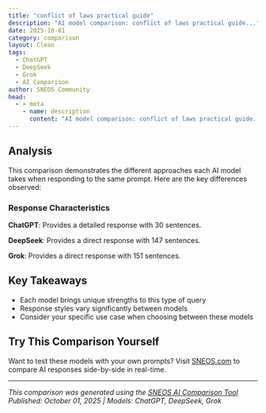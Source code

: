 ```yaml
---
title: "conflict of laws practical guide"
description: "AI model comparison: conflict of laws practical guide..."
date: 2025-10-01
category: comparison
layout: Clean
tags:
  - ChatGPT
  - DeepSeek
  - Grok
  - AI Comparison
author: SNEOS Community
head:
  - - meta
    - name: description
      content: "AI model comparison: conflict of laws practical guide..."
---
```


<ChatComparison
  title="conflict of laws practical guide"
  prompt="conflict of laws practical guide"
  :responses='{
    "ChatGPT": "Certainly! Here\u2019s a practical guide to **Conflict of Laws (Private International Law)** that outlines key concepts, principles, and steps to resolve cross-border legal disputes.\n\n---\n\n### Conflict of Laws Practical Guide\n\n#### 1. **What is Conflict of Laws?**\nConflict of Laws deals with cases involving more than one jurisdiction\u2014different countries or states\u2014and determines which jurisdiction\u2019s law applies and which courts have jurisdiction to hear the case.\n\n#### 2. **Key Areas in Conflict of Laws**\n- **Jurisdiction:** Which court has authority to hear the case?\n- **Choice of Law:** Which jurisdiction\u2019s substantive law applies to the dispute?\n- **Recognition and Enforcement of Foreign Judgments:** Will a judgment from one jurisdiction be recognized and enforced in another?\n\n---\n\n### Step-by-Step Approach to Conflict of Laws Issues\n\n#### Step 1: Identify the nature of the case\n- Contract\n- Tort\n- Property\n- Family law\n- Inheritance\n- Corporate/business law\n\nEach branch may have different rules.\n\n#### Step 2: Determine if the court has jurisdiction\n- **Jurisdictional rules:** \n  - Presence of parties in the forum\n  - Location where the event occurred\n  - Where the defendant resides or conducts business\n  - Consent of parties or forum selection clauses in contracts\n- If no jurisdiction, case may be dismissed.\n\n#### Step 3: Assess choice of law (Substantive law to apply)\n- **Characterization:** Classify the issue (contractual, tortious, property).\n- **Connecting factors:** What connections tie the issue to a jurisdiction? Examples:\n  - Place of contracting\n  - Place of performance\n  - Place where the tort occurred\n  - Nationality or domicile of the parties\n- **Choice of law rules:**\n  - Apply forum\u2019s choice of law rules (lex fori)\n  - Apply most significant relationship test\n  - Follow specific rules for contracts, torts, etc.\n  - Look for party autonomy if in contracts (parties may agree on applicable law)\n- **Public Policy Exception:** Forum may refuse to apply foreign law if it violates the forum\u2019s public policy.\n\n#### Step 4: Recognition and enforcement of judgments\n- Check if foreign judgments will be recognized under:\n  - Bilateral or multilateral treaties (e.g., Hague Conventions)\n  - Domestic laws\n  - Principles of comity\n- Grounds for refusal:\n  - Jurisdictional defects\n  - Fraud\n  - Contrary to public policy\n\n---\n\n### Practical Tips\n\n- **Check for choice of law clauses:** Many contracts specify governing law \u0026 jurisdiction.\n- **Identify the lex causae:** The law chosen to govern the substantive issue.\n- **Beware forum shopping:** Parties may try to choose a favorable jurisdiction.\n- **Always consider public policy and mandatory rules:** Some laws cannot be overridden by choice.\n- **Gather full factual matrix:** Precise facts often determine connecting factors.\n- **Keep updated on multilateral treaties:** Many countries adopt treaties simplifying recognition/enforcement.\n\n---\n\n### Example: Contract Dispute\n\n**Scenario:** A UK company contracts with a French company. The contract is silent about the governing law.\n\n- **Jurisdiction:** Where is the defendant based? Where was contract performed?\n- **Choice of law:** Could apply lex loci contractus (law of place of contract), lex loci solutionis (law of performance), or law of most significant connection.\n- **Recognition:** If judgment in UK, will France recognize it?\n\n---\n\n### Recommended Resources\n\n- **Books:**\n  - Dicey, Morris \u0026 Collins on the Conflict of Laws\n  - Cheshire, North \u0026 Fawcett: Private International Law\n- **Treaties:**\n  - Hague Conference on Private International Law conventions\n- **Online databases:**\n  - Transnational law databases\n  - National private international law rules\n\n---\n\nIf you have a specific case type or jurisdiction in mind, I can provide a tailored application of conflict of laws principles.",
    "DeepSeek": "Of course. This is a practical guide to Conflict of Laws (also known as Private International Law). It\u0027s designed to help you identify and resolve the key issues step-by-step, rather than just listing abstract legal principles.\n\n### What is Conflict of Laws?\n\nIn short, it\u0027s the body of law that determines:\n1.  **Which court** can hear a case (Jurisdiction).\n2.  **Which law** that court should apply (Choice of Law).\n3.  **Whether a judgment** from one place can be enforced in another (Recognition \u0026 Enforcement).\n\nIt arises whenever a legal dispute has connections to more than one state (in the U.S.) or country (internationally).\n\n---\n\n### The Practical 5-Step Framework\n\nWhen faced with a cross-border or multi-state dispute, follow this framework.\n\n#### Step 1: Identify the \u0022Foreign Element\u0022\n\nBefore Conflict of Laws even becomes relevant, you must spot the connections to other jurisdictions. Ask:\n\n*   **Parties:** Where are they domiciled, resident, or incorporated?\n*   **Contract:** Where was it made? Where was it to be performed?\n*   **Tort:** Where did the injury occur? Where did the negligent act happen?\n*   **Property:** Where is the property (land or movable) located?\n*   **Subject Matter:** Does the dispute involve a transaction governed by international treaties (e.g., sale of goods)?\n\n**Example:** A company in New York sells goods to a buyer in California. The contract is negotiated in Florida, and the goods are shipped from a warehouse in Texas. The buyer alleges the goods are defective and causes an accident in California. This simple transaction has connections to four states.\n\n#### Step 2: Determine Which Court Has Jurisdiction\n\nThis is the first and often most crucial battle. If you can\u0027t sue someone in a particular court, the choice of law question is moot.\n\n**Key Questions to Ask:**\n\n1.  **Personal Jurisdiction:** Does the court have power over the defendant?\n    *   **U.S. Domestic:** The defendant must have \u0022minimum contacts\u0022 with the state such that suing them there \u0022does not offend traditional notions of fair play and substantial justice.\u0022 This can be through physical presence, doing business there, or causing harm there (e.g., a car accident).\n    *   **International:** Often depends on the local rules of the court (e.g., EU\u0027s Brussels *Ibis* Regulation has detailed rules), but principles of a \u0022real and substantial connection\u0022 are common.\n\n2.  **Subject Matter Jurisdiction:** Does the court have the authority to hear *this type* of case? (e.g., federal vs. state court in the U.S., or commercial court vs. family court).\n\n3.  **Forum Selection Clauses:** Check the contract! Many commercial contracts include a clause like, \u0022The parties submit to the exclusive jurisdiction of the courts of England and Wales.\u0022 This is often decisive.\n\n4.  **Forum Non Conveniens:** Even if a court *has* jurisdiction, can it (and should it) decline to hear the case because another forum is clearly more appropriate? The court will balance private interests (e.g., access to evidence, witnesses) and public interests (e.g., court congestion).\n\n**Practical Tip:** Jurisdiction is about power and convenience. Always advise your client on the strategic advantages and costs of litigating in different potential forums.\n\n#### Step 3: Ascertain the Governing Law (Choice of Law)\n\nOnce you know *where* you can sue, you need to figure out *what law* will be applied. Courts have different methodologies.\n\n**A. U.S. Domestic Approach (Most States)**\nMost U.S. states use the approach from the *Restatement (Second) of Conflict of Laws*, which is a \u0022most significant relationship\u0022 test. It\u0027s a flexible, factor-based analysis.\n\n*   **For Torts:** The law of the state which, with respect to the particular issue, has the most significant relationship to the occurrence and the parties. Key factors include:\n    *   Place of the injury\n    *   Place of the conduct causing the injury\n    *   Domicile of the parties\n    *   Place where the relationship between the parties is centered\n*   **For Contracts:** The law of the state chosen by the parties (if there is a valid **choice of law clause**). If no clause, the law of the state with the \u0022most significant relationship\u0022 to the transaction and parties. Factors include:\n    *   Place of contracting, negotiation, and performance\n    *   Location of the subject matter of the contract\n    *   Domicile of the parties\n\n**B. Traditional Approach (Still used in some states and contexts)**\n*   **Torts:** *Lex Loci Delicti* - Law of the place where the tort occurred.\n*   **Contracts:** *Lex Loci Contractus* - Law of the place where the contract was made.\n\n**C. International \u0026 European Approach**\nThe EU has harmonized rules via regulations (e.g., Rome I for contracts, Rome II for non-contractual obligations). These generally prioritize **party autonomy** (freedom to choose the governing law in a contract) and then apply default rules based on the closest connection (e.g., the law of the habitual residence of the characteristic performer in a contract).\n\n**Practical Tip:** **Always look for a choice of law clause in a contract first.** It will save you immense time and uncertainty.\n\n#### Step 4: Prove the Foreign Law\n\nA critical, often overlooked, practical step.\n\n*   **U.S. Courts:** Under the \u0022American Rule,\u0022 foreign law is treated as a question of **fact**, not law. This means the party relying on it must **plead it and prove it**, typically with expert testimony and submitted materials. If you fail to prove it, the court will often apply the law of the forum (*lex fori*) by default.\n*   **Other Jurisdictions:** Many countries (and some U.S. states) treat foreign law as a question of law, which the court has a duty to research, but parties still heavily assist.\n\n**Practical Tip:** Never assume the court knows the foreign law. Budget for and instruct a qualified expert witness on the foreign legal system early in the process.\n\n#### Step 5: Recognize and Enforce the Judgment\n\nYou\u0027ve won your case. Now you need to get paid. If the losing party\u0027s assets are in a different country/state, you\u0027ll need to take your judgment there.\n\n*   **U.S. Domestic:** The **Full Faith and Credit Clause** of the U.S. Constitution generally requires states to recognize and enforce judgments from sister states, provided the original court had proper jurisdiction.\n*   **International:** This is much more complex and depends on:\n    *   **Treaties:** e.g., The Hague Judgments Convention (new and limited in scope).\n    *   **Regional Schemes:** e.g., The Brussels *Ibis* Regulation within the EU provides for automatic recognition.\n    *   **Local Law:** In the absence of a treaty, you must start a new \u0022enforcement\u0022 action in the country where the assets are located. The local court will apply its own rules to decide if the foreign judgment is enforceable (common grounds for refusal include lack of jurisdiction, fraud, or violation of public policy).\n\n**Practical Tip:** Always consider enforcement *at the start*. It\u0027s pointless to get a multi-million dollar judgment in a court whose judgments are not enforceable where the defendant\u0027s assets are located.\n\n---\n\n### Practical Scenarios \u0026 Checklist\n\n**Scenario 1: The Defective Product**\n*   **Facts:** A product manufactured in China, designed in Germany, is sold to a consumer in Illinois, who is injured while using it on vacation in Wisconsin.\n*   **Analysis:**\n    1.  **Jurisdiction:** The consumer can likely sue the manufacturer in Illinois (if they do business there) or Wisconsin (where the injury occurred). The manufacturer may argue *forum non conveniens* in favor of China, but this is unlikely to succeed for a U.S. consumer.\n    2.  **Choice of Law:** An Illinois court would apply the \u0022most significant relationship\u0022 test. The place of injury (WI), plaintiff\u0027s domicile (IL), and defendant\u0027s place of business (China) are all relevant. The outcome is uncertain and highly fact-dependent.\n    3.  **Enforcement:** If the U.S. judgment is against the Chinese manufacturer, enforcing it in China would require a separate proceeding under Chinese law.\n\n**Scenario 2: The International Employment Contract**\n*   **Facts:** A French company hires an employee domiciled in Spain to work remotely, managing accounts across Asia. The contract has a choice of law clause selecting French law and a forum selection clause for Paris courts.\n*   **Analysis:**\n    1.  **Jurisdiction:** The forum selection clause is powerful and will likely be upheld, directing the case to Paris.\n    2.  **Choice of Law:** The choice of law clause selecting French law will likely be enforced under the EU\u0027s Rome I Regulation.\n    3.  **Enforcement:** A French judgment would be easily enforceable against the French company\u0027s assets. Enforcement in other EU countries would be straightforward under the Brussels *Ibis* Regulation.\n\n### Quick-Action Checklist\n\nFor any new file with a cross-border element, immediately:\n\n1.  [ ] **Map the Facts:** List all connections to different states/countries (parties, events, property).\n2.  [ ] **Find the Contract:** If there is one, scrutinize the *Jurisdiction*, *Choice of Law*, and *Arbitration* clauses.\n3.  [ ] **Research Jurisdiction:** Can you validly sue the defendant in your preferred forum? Consider personal jurisdiction and *forum non conveniens*.\n4.  [ ] **Analyze Choice of Law:** What law will",
    "Grok": "A practical guide to conflict of laws (also known as private international law) is designed to assist individuals, businesses, and legal professionals in navigating legal disputes or transactions that involve elements from multiple jurisdictions. Conflict of laws arises when a legal issue or dispute implicates the laws of more than one country or state, and courts or parties must determine which jurisdiction\u2019s laws apply, where the case should be heard, and whether foreign judgments will be recognized or enforced.\n\nBelow is a **practical guide to conflict of laws**, tailored to provide clarity and actionable steps for dealing with such issues. This guide assumes a general audience and focuses on key principles and practical considerations. If you\u0027re dealing with a specific case, consulting a legal expert familiar with conflict of laws in the relevant jurisdictions is crucial.\n\n---\n\n### **1. Understanding Conflict of Laws: Key Concepts**\nConflict of laws deals with three primary issues:\n- **Jurisdiction**: Which court or legal system has the authority to hear the case?\n- **Choice of Law**: Which jurisdiction\u2019s substantive laws will apply to the dispute or transaction?\n- **Recognition and Enforcement of Foreign Judgments**: Will a judgment or legal decision from one jurisdiction be recognized and enforced in another?\n\n#### **Why It Matters**\nIn a globalized world, cross-border transactions, marriages, contracts, and disputes are common. For example:\n- A contract signed between a U.S. company and a German company may raise questions about whether U.S. or German law applies.\n- A couple married in one country but seeking divorce in another faces issues of jurisdiction and applicable family law.\n- A judgment issued in one country may need enforcement in another where the defendant\u2019s assets are located.\n\n---\n\n### **2. Step-by-Step Practical Guide to Handling Conflict of Laws Issues**\n\n#### **Step 1: Identify the Cross-Border Element**\nDetermine why a conflict of laws issue exists. Common scenarios include:\n- Parties are based in different countries or states.\n- A contract or transaction involves performance in multiple jurisdictions.\n- An injury or dispute (e.g., tort or accident) occurs in a different jurisdiction from where the parties reside.\n- A foreign judgment or award needs enforcement locally.\n\n**Practical Tip**: Clearly outline the facts of the case\u2014where the parties are located, where the event occurred, and where assets or legal remedies are sought. This helps pinpoint the jurisdictions involved.\n\n---\n\n#### **Step 2: Determine Jurisdiction**\nJurisdiction refers to a court\u2019s authority to hear a case. Conflict of laws often arises when multiple courts could potentially claim jurisdiction.\n\n- **Personal Jurisdiction**: Does the court have authority over the parties (e.g., based on residence, business presence, or consent)?\n- **Subject Matter Jurisdiction**: Does the court have the power to adjudicate the type of case (e.g., family law, commercial disputes)?\n- **Forum Non Conveniens**: Even if a court has jurisdiction, it may decline to hear the case if another forum is more appropriate (e.g., closer connection to the dispute).\n\n**Practical Tip**: \n- Check if a contract or agreement specifies a forum (e.g., an arbitration clause or forum selection clause).\n- Consider treaties or international agreements, such as the Brussels Regulation in the EU or the Hague Conventions, which can dictate jurisdiction in cross-border disputes.\n\n---\n\n#### **Step 3: Apply Choice of Law Rules**\nChoice of law determines which jurisdiction\u2019s substantive law governs the dispute. This is distinct from procedural law, which is usually determined by the forum court.\n\n- **Contract Disputes**: Courts often respect the parties\u2019 choice of law as stated in the contract (if reasonable). If not specified, courts may apply the law of the jurisdiction with the closest connection to the contract (e.g., place of performance or negotiation).\n- **Tort Cases**: Courts may apply the law of the place where the harm occurred (lex loci delicti) or where the parties reside.\n- **Family Law**: In matters like marriage or divorce, courts may look to the law of the parties\u2019 domicile or habitual residence.\n- **Property Disputes**: Real property disputes are typically governed by the law of the location of the property (lex situs).\n\n**Practical Tip**:\n- Review any written agreements for a choice of law clause.\n- Research the default choice of law rules in the forum jurisdiction. For example, in the U.S., many states follow the Restatement (Second) of Conflict of Laws, which emphasizes the \u201Cmost significant relationship\u201D test.\n\n---\n\n#### **Step 4: Consider Public Policy and Mandatory Rules**\nEven if a foreign law is deemed applicable, courts may refuse to apply it if it violates fundamental public policy of the forum jurisdiction (e.g., laws discriminating against certain groups). Additionally, some laws are \u201Cmandatory\u201D and apply regardless of choice of law (e.g., consumer protection laws in the EU).\n\n**Practical Tip**: Check whether the forum jurisdiction has overriding statutes or policies that could supersede foreign law. For instance, EU consumer law often protects EU residents even in international contracts.\n\n---\n\n#### **Step 5: Recognition and Enforcement of Foreign Judgments**\nIf a judgment or arbitration award has been issued in one jurisdiction, it may need to be recognized or enforced in another where the losing party holds assets.\n- **Requirements for Recognition**: Many jurisdictions require that the foreign judgment be final, issued by a competent court, and not contrary to public policy. Some regions (e.g., the EU under the Brussels Recast Regulation) have streamlined recognition processes.\n- **Hague Conventions**: International treaties like the Hague Convention on the Recognition and Enforcement of Foreign Judgments (2019, though not yet widely adopted) aim to simplify enforcement across borders.\n- **Common Law Principles**: In countries like the U.S. or UK, recognition often depends on comity (mutual respect between nations) and due process in the original proceeding.\n\n**Practical Tip**:\n- Verify if a treaty governs enforcement between the two jurisdictions.\n- Consult local counsel in the enforcement jurisdiction to confirm procedural requirements (e.g., filing a motion or initiating a new action to \u201Cdomesticate\u201D the judgment).\n\n---\n\n### **3. Practical Tools and Resources**\n- **Contracts**: Include clear jurisdiction and choice of law clauses to avoid uncertainty. Example: \u201CThis agreement shall be governed by the laws of [State/Country X] and any disputes shall be resolved in the courts of [City Y].\u201D\n- **International Treaties**: Familiarize yourself with treaties relevant to your case, such as the Hague Conventions (family law, service of process) or the New York Convention (arbitration awards).\n- **Legal Counsel**: Engage attorneys with expertise in international law or conflict of laws in all relevant jurisdictions.\n- **Research**: Use legal databases like Westlaw, LexisNexis, or EUR-Lex (for EU law) to research applicable rules and precedents.\n- **Alternative Dispute Resolution (ADR)**: Consider arbitration or mediation to avoid complex jurisdictional issues. International arbitration (e.g., under ICC or UNCITRAL rules) is often enforceable under the New York Convention.\n\n---\n\n### **4. Common Challenges and How to Address Them**\n- **Differing Legal Systems**: Civil law (e.g., France, Germany) and common law (e.g., U.S., UK) systems may interpret legal principles differently. Work with counsel familiar with both systems.\n- **Language Barriers**: Ensure legal documents are accurately translated and certified if required by the court.\n- **Time and Cost**: Cross-border litigation can be slow and expensive due to procedural differences. Budget for delays and consider settlement or ADR.\n- **Enforcement Risks**: Even if a judgment is recognized, practical enforcement (e.g., seizing assets) can be challenging if the losing party resists or hides assets.\n\n---\n\n### **5. Case Example for Illustration**\n**Scenario**: A U.S. citizen enters a contract with a UK company for the sale of goods, but the goods are defective. The contract specifies English law as governing but is silent on jurisdiction.\n\n- **Step 1 (Jurisdiction)**: Both U.S. and UK courts might claim jurisdiction based on the parties\u2019 locations. If the U.S. citizen files in a U.S. court, the court may assess whether it has personal jurisdiction over the UK company (e.g., does the company do business in the U.S.?).\n- **Step 2 (Choice of Law)**: Since the contract specifies English law, most courts will honor this unless it violates public policy. The substantive law of England will apply to interpret the contract and assess liability.\n- **Step 3 (Forum Non Conveniens)**: The UK company might argue that the UK is a more convenient forum due to the location of evidence or witnesses. The U.S. court will weigh this.\n- **Step 4 (Enforcement)**: If the U.S. citizen wins in the U.S., they may need to enforce the judgment in the UK if the company\u2019s assets are there. Under common law principles of comity, UK courts are likely to recognize a U.S. judgment if due process was followed.\n\n**Practical Tip**: In this case, drafting a clear forum selection clause in the contract (e.g., \u201Cdisputes shall be resolved in London courts\u201D) could have avoided jurisdictional uncertainty.\n\n---\n\n### **6. Final Notes**\nConflict of laws is a complex area, and outcomes depend heavily on the specific jurisdictions involved, the nature of the dispute, and applicable international agreements. Proactive planning (e.g., drafting clear contracts) and early legal advice are critical to minimizing risks.\n\nIf you are facing a specific issue, provide more details about the jurisdictions and nature of the dispute, and I can offer more tailored guidance. Alternatively, seek a lawyer with expertise in private international law to represent your interests effectively.\n\n---\n\nWould you like me to elaborate on a specific jurisdiction (e.g., U.S., EU, or UK rules) or a particular type of conflict (e.g., family law, contracts, or torts)?"
  }'
  published-date="23:29"
/>

## Analysis

This comparison demonstrates the different approaches each AI model takes when responding to the same prompt. Here are the key differences observed:

### Response Characteristics

**ChatGPT**: Provides a detailed response with 30 sentences. 

**DeepSeek**: Provides a direct response with 147 sentences. 

**Grok**: Provides a direct response with 151 sentences. 

## Key Takeaways

- Each model brings unique strengths to this type of query
- Response styles vary significantly between models
- Consider your specific use case when choosing between these models

## Try This Comparison Yourself

Want to test these models with your own prompts? Visit [SNEOS.com](https://sneos.com) to compare AI responses side-by-side in real-time.

---

*This comparison was generated using the [SNEOS AI Comparison Tool](https://sneos.com)*
*Published: October 01, 2025 | Models: ChatGPT, DeepSeek, Grok*
